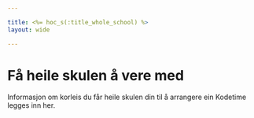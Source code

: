 ```yaml
---

title: <%= hoc_s(:title_whole_school) %>
layout: wide

---
```



# Få heile skulen å vere med

Informasjon om korleis du får heile skulen din til å arrangere ein Kodetime legges inn her.

